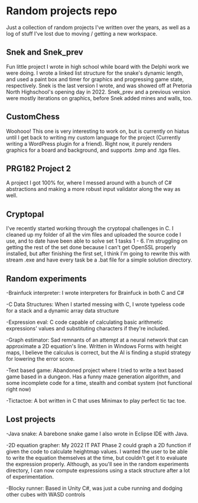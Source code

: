 # Random projects repo

Just a collection of random projects I've written over the years, as well as a log of stuff I've lost due to moving / getting a new workspace.

Snek and Snek_prev
-
Fun little project I wrote in high school while board with the Delphi work we were doing. I wrote a linked list structure for the snake's dynamic length, and used a paint box and timer for graphics and progressing game state, respectively.
Snek is the last version I wrote, and was showed off at Pretoria North Highschool's opening day in 2022. Snek_prev and a previous version were mostly iterations on graphics, before Snek added mines and walls, too.

CustomChess
-
Woohooo! This one is very interesting to work on, but is currently on hiatus until I get back to writing my custom language for the project (Currently writing a WordPress plugin for a friend). Right now, it purely renders graphics for a board and background, and supports .bmp and .tga files.

PRG182 Project 2
-
A project I got 100% for, where I messed around with a bunch of C# abstractions and making a more robust input validator along the way as well.

Cryptopal
-
I've recently started working through the cryptopal challenges in C. I cleaned up my folder of all the vim files and uploaded the source code I use, and to date have been able to solve set 1 tasks 1 - 6. I'm struggling on getting the rest of the set done because I can't get OpenSSL properly installed, but after finishing the first set, I think I'm going to rewrite this with stream .exe and have every task be a .bat file for a simple solution directory.

Random experiments
-
-Brainfuck interpreter: I wrote interpreters for Brainfuck in both C and C#

-C Data Structures: When I started messing with C, I wrote typeless code for a stack and a dynamic array data structure

-Expression eval: C code capable of calculating basic arithmetic expressions' values and substituting characters if they're included.

-Graph estimator: Sad remnants of an attempt at a neural network that can approximate a 2D equation's line. Written in Windows Forms with height maps, I believe the calculus is correct, but the AI is finding a stupid strategy for lowering the error score.

-Text based game: Abandoned project where I tried to write a text based game based in a dungeon. Has a funny maze generation algorithm, and some incomplete code for a time, stealth and combat system (not functional right now)

-Tictactoe: A bot written in C that uses Minimax to play perfect tic tac toe.

Lost projects
-
-Java snake: A barebone snake game I also wrote in Eclipse IDE with Java.

-2D equation grapher: My 2022 IT PAT Phase 2 could graph a 2D function if given the code to calculate heightmap values. I wanted the user to be able to write the equation themselves at the time, but couldn't get it to evaluate the expression properly.
Although, as you'll see in the random experiments directory, I can now compute expressions using a stack structure after a lot of experimentation.

-Blocky runner: Based in Unity C#, was just a cube running and dodging other cubes with WASD controls
